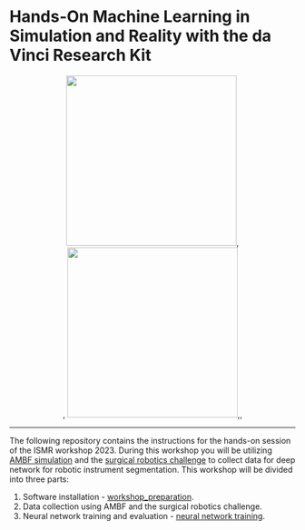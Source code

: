 # Hands-On Machine Learning in Simulation and Reality with the da Vinci Research Kit


<center>
<div>
    <div style="display: inline-block;">
        <img src="images/raw_video.gif" width="300">
    </div>,
    <div style="display: inline-block;">,
        <img src="images/inferred_video.gif" width="300">,
    </div>,
</div>
</center>


<hr>

The following repository contains the instructions for the hands-on session of the ISMR workshop 2023. During this workshop you will be utilizing [AMBF simulation](https://github.com/WPI-AIM/ambf) and the [surgical robotics challenge](https://github.com/jabarragann/surgical_robotics_challenge) to collect data for deep network for robotic instrument segmentation. This workshop will be divided into three parts:

1. Software installation - [workshop_preparation](workshop_instructions.md).
2. Data collection using AMBF and the surgical robotics challenge.
3. Neural network training and evaluation - [neural network training](./dVRK_Segmentation_Tutorial.ipynb).


